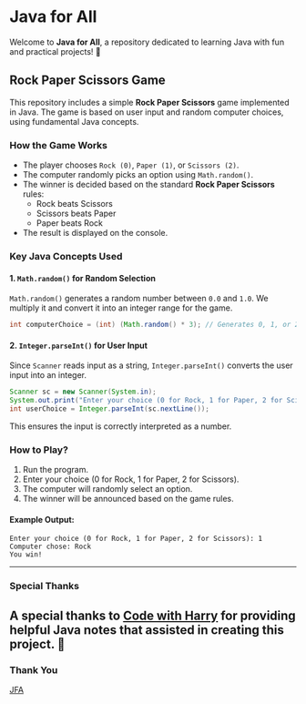 # Java for All

Welcome to **Java for All**, a repository dedicated to learning Java with fun and practical projects! 🚀

## Rock Paper Scissors Game
This repository includes a simple **Rock Paper Scissors** game implemented in Java. The game is based on user input and random computer choices, using fundamental Java concepts.

### **How the Game Works**
- The player chooses `Rock (0)`, `Paper (1)`, or `Scissors (2)`.
- The computer randomly picks an option using `Math.random()`.
- The winner is decided based on the standard **Rock Paper Scissors** rules:
  - Rock beats Scissors
  - Scissors beats Paper
  - Paper beats Rock
- The result is displayed on the console.

### **Key Java Concepts Used**
#### 1. `Math.random()` for Random Selection
`Math.random()` generates a random number between `0.0` and `1.0`. We multiply it and convert it into an integer range for the game.
```java
int computerChoice = (int) (Math.random() * 3); // Generates 0, 1, or 2
```

#### 2. `Integer.parseInt()` for User Input
Since `Scanner` reads input as a string, `Integer.parseInt()` converts the user input into an integer.
```java
Scanner sc = new Scanner(System.in);
System.out.print("Enter your choice (0 for Rock, 1 for Paper, 2 for Scissors): ");
int userChoice = Integer.parseInt(sc.nextLine());
```
This ensures the input is correctly interpreted as a number.

### **How to Play?**
1. Run the program.
2. Enter your choice (0 for Rock, 1 for Paper, 2 for Scissors).
3. The computer will randomly select an option.
4. The winner will be announced based on the game rules.

#### Example Output:
```
Enter your choice (0 for Rock, 1 for Paper, 2 for Scissors): 1
Computer chose: Rock
You win!
```

---
### **Special Thanks**
A special thanks to [**Code with Harry**](https://www.youtube.com/@CodeWithHarry) for providing helpful Java notes that assisted in creating this project. 🙌
---
### Thank You
[JFA](https://github.com/abhinandan2540)

